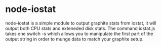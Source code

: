 node-iostat
===========

node-iostat is a simple module to output graphite stats from iostat, it will output both CPU stats and exteneded disk stats.
The command iostat.js takes one switch -s which allows you to manipulate the first part of the output string in order to munge data to match your graphite setup.
